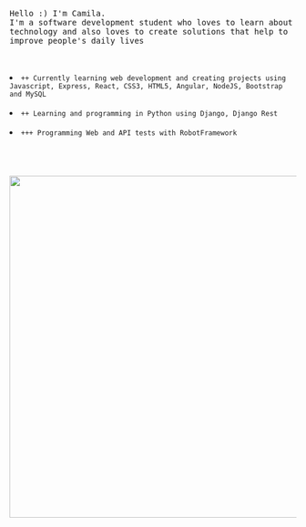 <p align="center">
  <br>
  <br>
  <br>
  <p><samp>Hello :) I'm Camila.<br>I'm a software development student who loves to learn about technology and also loves to create solutions that help to improve people's daily lives</samp></p>
  <br>
  <br>
  <li><code>++ Currently learning web development and creating projects using Javascript, Express, React, CSS3, HTML5, Angular, NodeJS, Bootstrap and MySQL</code></li>
  <br>
  <li><code>++ Learning and programming in Python using Django, Django Rest</code></li>
  <br>
  <li><code>+++ Programming Web and API tests with RobotFramework</code></li>
  <br>
  <br>
  <br>
  <br>
  <img src="https://media.giphy.com/media/3o6Zt6ML6BklcajjsA/giphy.gif" width="600"/>
</p>

